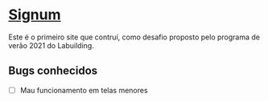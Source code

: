 # [Signum](https://maoiki.github.io/signum/)

Este é o primeiro site que contruí, como desafio proposto pelo programa de verão 2021 do Labuilding.

## Bugs conhecidos
- [ ] Mau funcionamento em telas menores

